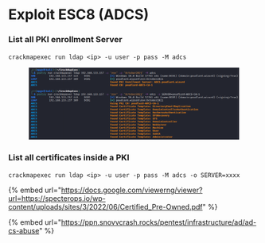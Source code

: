 # Exploit ESC8 (ADCS)

### List all PKI enrollment Server

`crackmapexec run ldap <ip> -u user -p pass -M adcs`

<figure><img src="../../../../../.gitbook/assets/image (64).png" alt=""><figcaption></figcaption></figure>

### List all certificates inside a PKI

`crackmapexec run ldap <ip> -u user -p pass -M adcs -o SERVER=xxxx`

{% embed url="https://docs.google.com/viewerng/viewer?url=https://specterops.io/wp-content/uploads/sites/3/2022/06/Certified_Pre-Owned.pdf" %}

{% embed url="https://ppn.snovvcrash.rocks/pentest/infrastructure/ad/ad-cs-abuse" %}
